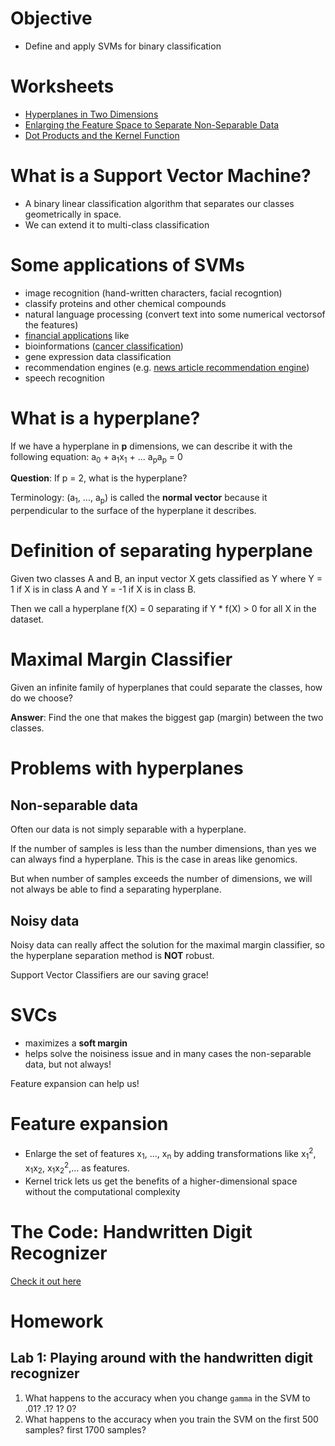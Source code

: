 # Objective
- Define and apply SVMs for binary classification

# Worksheets
- [Hyperplanes in Two Dimensions](https://s3-us-west-2.amazonaws.com/ga-dat-2015-suneel/worksheets/SVM/SVM_worksheet_1.pdf)
- [Enlarging the Feature Space to Separate Non-Separable Data](https://s3-us-west-2.amazonaws.com/ga-dat-2015-suneel/worksheets/SVM/SVM_worksheet_2.pdf)
- [Dot Products and the Kernel Function](https://s3-us-west-2.amazonaws.com/ga-dat-2015-suneel/worksheets/SVM/SVM_worksheet_3.pdf)

# What is a Support Vector Machine?
- A binary linear classification algorithm that separates our classes geometrically in space.
- We can extend it to multi-class classification

# Some applications of SVMs
- image recognition (hand-written characters, facial recogntion)
- classify proteins and other chemical compounds
- natural language processing (convert text into some numerical vectorsof the features)
- [financial applications](http://www.svms.org/finance/) like
- bioinformations ([cancer classification](http://www.ntu.edu.sg/home/elpwang/PDF_web/05_SVM_basic.pdf))
- gene expression data classification
- recommendation engines (e.g. [news article recommendation engine](http://www.cs.cmu.edu/~anatoleg/gershman-wolfe-fink-carbonell.pdf))
- speech recognition

# What is a hyperplane?
If we have a hyperplane in **p** dimensions, we can describe it with the following equation:
a<sub>0</sub> + a<sub>1</sub>x<sub>1</sub> + ... a<sub>p</sub>a<sub>p</sub> = 0

**Question**: If p = 2, what is the hyperplane?

Terminology: (a<sub>1</sub>, ..., a<sub>p</sub>) is called the **normal vector** because it perpendicular to the surface of the hyperplane it describes.

# Definition of separating hyperplane
Given two classes A and B, an input vector X gets classified as Y where Y = 1 if X is in class A and Y = -1 if X is in class B.

Then we call a hyperplane f(X) = 0 separating if Y * f(X) > 0 for all X in the dataset.

# Maximal Margin Classifier
Given an infinite family of hyperplanes that could separate the classes, how do we choose?

**Answer**: Find the one that makes the biggest gap (margin) between the two classes.

# Problems with hyperplanes
## Non-separable data
Often our data is not simply separable with a hyperplane.

If the number of samples is less than the number dimensions, than yes we can always find a hyperplane. This is the case in areas like genomics.

But when number of samples exceeds the number of dimensions, we will not always be able to find a separating hyperplane.

## Noisy data
Noisy data can really affect the solution for the maximal margin classifier, so the hyperplane separation method is **NOT** robust.

Support Vector Classifiers are our saving grace!

# SVCs
- maximizes a **soft margin**
- helps solve the noisiness issue and in many cases the non-separable data, but not always!

Feature expansion can help us!

# Feature expansion
- Enlarge the set of features x<sub>1</sub>, ..., x<sub>n</sub> by adding transformations like x<sub>1</sub><sup>2</sup>, x<sub>1</sub>x<sub>2</sub>, x<sub>1</sub>x<sub>2</sub><sup>2</sup>,... as features.
- Kernel trick lets us get the benefits of a higher-dimensional space without the computational complexity

# The Code: Handwritten Digit Recognizer
[Check it out here](http://nbviewer.ipython.org/gist/suneel0101/9b665a2dd71bf60d50da)

# Homework
## Lab 1: Playing around with the handwritten digit recognizer

1. What happens to the accuracy when you change `gamma` in the SVM to .01? .1? 1? 0?
2. What happens to the accuracy when you train the SVM on the first 500 samples? first 1700 samples?
